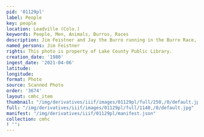 ```yaml
---
pid: '01129pl'
label: People
key: people
location: Leadville (Colo.)
keywords: People, Men, Animals, Burros, Races
description: Jim Feistner and Jay the Burro running in the Burro Race, 1980
named_persons: Jim Feistner
rights: This photo is property of Lake County Public Library.
creation_date: '1980'
ingest_date: '2021-04-06'
latitude: 
longitude: 
format: Photo
source: Scanned Photo
order: '3674'
layout: cmhc_item
thumbnail: "/img/derivatives/iiif/images/01129pl/full/250,/0/default.jpg"
full: "/img/derivatives/iiif/images/01129pl/full/1140,/0/default.jpg"
manifest: "/img/derivatives/iiif/01129pl/manifest.json"
collection: cmhc
! '': 
---
```

